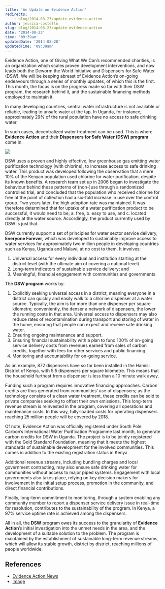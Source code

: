 ```yaml
---
title: 'An Update on Evidence Action'
redirects:
    - blog/2014-08-23/update-evidence-action
author: jessica-costello
slug: blog/2014-08-23/update-evidence-action
date: '2014-08-23'
time: '09:39am'
updatedDate: '2014-08-28'
updatedTime: '09:39am'
---
```

Evidence Action, one of Giving What We Can’s recommended charities, is an organization which scales proven development interventions, and now leads both the Deworm the World Initiative and Dispensers for Safe Water (DSW). We will be keeping abreast of Evidence Action’s on-going endeavours through a series of monthly updates, of which this is the first. This month, the focus is on the progress made so far with their DSW program, the research behind it, and the sustainable financing methods employed to maintain it.

In many developing countries, central water infrastructure is not available or reliable, leading to unsafe water at the tap. In Uganda, for instance, approximately 29% of the rural population have no access to safe drinking water.

In such cases, decentralized water treatment can be used. This is where **Evidence Action** and their **Dispensers for Safe Water (DSW) program** come in.

![](/images/uploads/download.jpg)

DSW uses a proven and highly effective, low greenhouse gas emitting water purification technology (with chlorine), to increase access to safe drinking water. This product was developed following the observation that a mere 10% of the Kenyan population used chlorine for water purification, despite its known benefits. A research team set up in 2006 began to investigate the behaviour behind these patterns of (non-)use through a randomized controlled trial, and concluded that the population who received chlorine for free at the point of collection had a six-fold increase in use over the control group. Two years later, the high adoption rate was maintained. It was therefore determined that for uptake of a water purification product to be successful, it would need to be; a. free, b. easy to use, and c. located directly at the water source. Accordingly, the product currently used by DSW is just that.

DSW currently support a set of principles for water sector service delivery, **Everyone Forever**, which was developed to sustainably improve access to water services for approximately two million people in developing countries such as Kenya, Uganda and Malawi, at no cost to them. It involves:

1.  Universal access for every individual and institution starting at the district level (with the ultimate aim of covering a national level)
2.  Long-term indicators of sustainable service delivery; and
3.  Meaningful, financial engagement with communities and governments.

The **DSW program** works by:

1.  Explicitly seeking universal access in a district, meaning everyone in a district can quickly and easily walk to a chlorine dispenser at a water source. Typically, the aim is for more than one dispenser per square kilometre; conveniently, the denser a network of dispensers, the lower the running costs in that area. Universal access to dispensers may also reduce rates of recontamination during transport and storing of water in the home, ensuring that people can expect and receive safe drinking water.
2.  Ensuring ongoing maintenance and support.
3.  Ensuring financial sustainability with a plan to fund 100% of on-going service delivery costs from revenues earned from sales of carbon credits, together with fees for other services and public financing.
4.  Monitoring and accountability for on-going service.

As an example, 872 dispensers have so far been installed in the Hamisi District of Kenya, with 5.5 dispensers per square kilometre. This means that the household furthest from a dispenser is less than a 10 minute walk away.

Funding such a program requires innovative financing approaches. Carbon credits are thus generated from communities’ use of dispensers; as the technology consists of a clean water treatment, these credits can be sold to private companies seeking to offset their own emissions. This long-term revenue stream is reinvested in the program, covering all operations and maintenance costs. In this way, fully-loaded costs for operating dispensers reaching 25 million people will be covered by 2018.

Of note, Evidence Action was officially registered under South Pole Carbon’s International Water Purification Programme last month, to generate carbon credits for DSW in Uganda. The project is to be jointly registered with the Gold Standard Foundation, meaning that it meets the highest standards of sustainable development for the involved communities. This comes in addition to the existing registration status in Kenya.

Additional revenue streams, including bundling charges and local government contracting, may also ensure safe drinking water for communities without access to major piped systems. Engagement with local governments also takes place, relying on key decision makers for involvement in the initial setup process, promotion in the community, and direct financial contributions.

Finally, long-term commitment to monitoring, through a system enabling any community member to report a dispenser service delivery issue in real-time for resolution, contributes to the sustainability of the program. In Kenya, a 97% service uptime rate is achieved among the dispensers.

All in all, the **DSW** program owes its success to the granularity of **Evidence Action**’s initial investigation into the unmet needs in the area, and the development of a suitable solution to the problem. The program is maintained by the establishment of sustainable long-term revenue streams, which will allow its stable growth, district by district, reaching millions of people worldwide.

## References

*   [Evidence Action News](http://evidenceaction.org/news/)
*   [Image](http://evidenceaction.org/tag/dispensers-for-safe-water/)